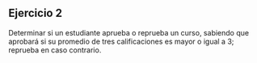 ## Ejercicio 2

Determinar si un estudiante aprueba o reprueba un curso, sabiendo que aprobará si su promedio de tres calificaciones es mayor o igual a 3; reprueba en caso contrario.
